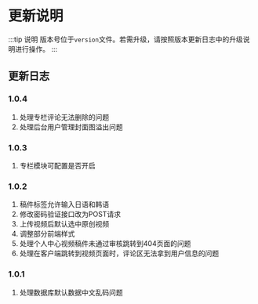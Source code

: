 # 更新说明

:::tip 说明
版本号位于`version`文件。若需升级，请按照版本更新日志中的升级说明进行操作。
:::

## 更新日志

### 1.0.4
1. 处理专栏评论无法删除的问题
2. 处理后台用户管理封面图溢出问题

### 1.0.3
1. 专栏模块可配置是否开启

### 1.0.2
1. 稿件标签允许输入日语和韩语
2. 修改密码验证接口改为POST请求
3. 上传视频后默认选中原创视频
4. 调整部分前端样式
5. 处理个人中心视频稿件未通过审核跳转到404页面的问题
6. 处理在客户端跳转到视频页面时，评论区无法拿到用户信息的问题

### 1.0.1
1. 处理数据库默认数据中文乱码问题
